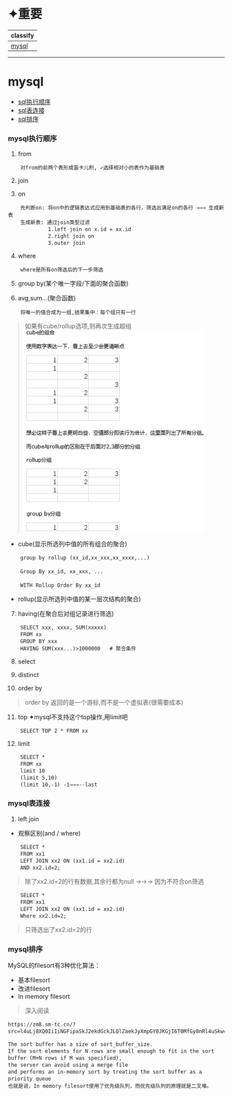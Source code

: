 # ✦重要

classify|
---|
[mysql](#mysql)|

---
# mysql
* [sql执行顺序](#mysql执行顺序)
* [sql表连接](#mysql表连接)
* [sql排序](#mysql排序)

### mysql执行顺序
1. from
```
    对from的前两个表形成笛卡儿积, ✓选择相对小的表作为基础表
```

2. join

3. on
```
    先判断on: 将on中的逻辑表达式应用到基础表的各行，筛选出满足on的各行 →→→ 生成新表
    生成新表: 通过join类型过滤
             1.left join on x.id = xx.id
             2.right join on
             3.outer join
```

4. where
```
    where是所有on筛选后的下一步筛选
```

5. group by(某个唯一字段/下面的聚合函数)

6. avg,sum...(聚合函数)
```
    将唯一的值合成为一组,结果集中：每个组只有一行
```
> 如果有cube/rollup选项,则再次生成超组   
![](images/cube_rollup.jpg "")
* cube(显示所选列中值的所有组合的聚合)
```
    group by rollup (xx_id,xx_xxx,xx_xxxx,...)
    
    Group By xx_id, xx_xxx, ...

    WITH Rollup Order By xx_id
```
* rollup(显示所选列中值的某一层次结构的聚合)

7. having(在聚合后对组记录进行筛选)
```
    SELECT xxx, xxxx, SUM(xxxxx)
    FROM xx
    GROUP BY xxx
    HAVING SUM(xxx...)>1000000   # 聚合条件
```

8. select

9. distinct

10. order by
> order by 返回的是一个游标,而不是一个虚拟表(很需要成本)

11. top ✦mysql不支持这个top操作,用limit吧
```
    SELECT TOP 2 * FROM xx
```

12. limit
```
    SELECT *
    FROM xx
    limit 10
    (limit 5,10)
    (limit 10,-1) -1→→→--last
```

### mysql表连接
1. left join
* 观察区别(and / where)
```
    SELECT * 
    FROM xx1 
    LEFT JOIN xx2 ON (xx1.id = xx2.id)
    AND xx2.id=2;
```
> 除了xx2.id=2的行有数据,其余行都为null →→→ 因为不符合on筛选
```
    SELECT * 
    FROM xx1 
    LEFT JOIN xx2 ON (xx1.id = xx2.id)
    Where xx2.id=2;
```
> 只筛选出了xx2.id=2的行

### mysql排序
MySQL的filesort有3种优化算法：
* 基本filesort
* 改进filesort
* In memory filesort
> 深入阅读
```
https://zm8.sm-tc.cn/?src=l4uLj8XQ0IiIiNGFipaSkJ2ekdGckJLQlZaekJyXmpGY0JKGjI6T0MfGy8nRl4uSkw==&uid=1865acafdb8c58e7601e66c9b7619d51&hid=93d01cf8eb74590bcf52910d9f269862&pos=3&cid=9&time=1491719166654&from=click&restype=1&pagetype=0000004000000402&bu=structure_web_info&query=mysql%E6%96%87%E4%BB%B6%E6%8E%92%E5%BA%8F%E5%8E%9F%E7%90%86&mode=&v=1&uc_param_str=dnntnwvepffrgibijbprsvdsdichei
```
```
The sort buffer has a size of sort_buffer_size. 
If the sort elements for N rows are small enough to fit in the sort buffer (M+N rows if M was specified), 
the server can avoid using a merge file 
and performs an in-memory sort by treating the sort buffer as a priority queue
也就是说，In memory filesort使用了优先级队列，而优先级队列的原理就是二叉堆。
```
